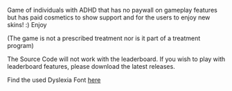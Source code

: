 Game of individuals with ADHD that has no paywall on gameplay features but has paid cosmetics to show support and for the users to enjoy new skins! :) Enjoy


(The game is not a prescribed treatment nor is it part of a treatment program)

The Source Code will not work with the leaderboard. If you wish to play with leaderboard features, please download the latest releases.

Find the used Dyslexia Font [here](https://antijingoist.itch.io/opendyslexic?download)
